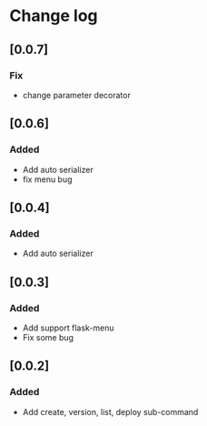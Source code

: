 # Change log

## [0.0.7]
### Fix
- change parameter decorator

## [0.0.6]
### Added
- Add auto serializer
- fix menu bug

## [0.0.4]
### Added
- Add auto serializer

## [0.0.3]
### Added
- Add support flask-menu
- Fix some bug

## [0.0.2]
### Added
- Add create, version, list, deploy sub-command

